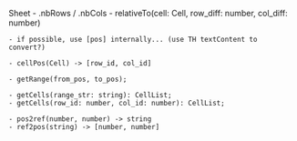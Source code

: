 Sheet
    - .nbRows / .nbCols
    - relativeTo(cell: Cell, row_diff: number, col_diff: number)

    - if possible, use [pos] internally... (use TH textContent to convert?)

    - cellPos(Cell) -> [row_id, col_id]

    - getRange(from_pos, to_pos);

    - getCells(range_str: string): CellList;
    - getCells(row_id: number, col_id: number): CellList;

    - pos2ref(number, number) -> string
    - ref2pos(string) -> [number, number]